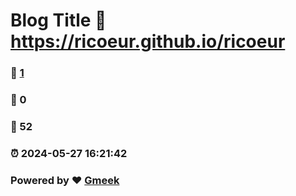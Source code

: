 # Blog Title :link: https://ricoeur.github.io/ricoeur 
### :page_facing_up: [1](https://ricoeur.github.io/ricoeur/tag.html) 
### :speech_balloon: 0 
### :hibiscus: 52 
### :alarm_clock: 2024-05-27 16:21:42 
### Powered by :heart: [Gmeek](https://github.com/Meekdai/Gmeek)
